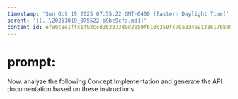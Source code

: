 ```yaml
---
timestamp: 'Sun Oct 19 2025 07:55:22 GMT-0400 (Eastern Daylight Time)'
parent: '[[..\20251019_075522.b9bc9cfa.md]]'
content_id: efe0c8e1ffc1493ccd263373d0d2e59f610c259fc70a834e9138617680946d63
---
```


# prompt:

Now, analyze the following Concept Implementation and generate the API documentation based on these instructions.
